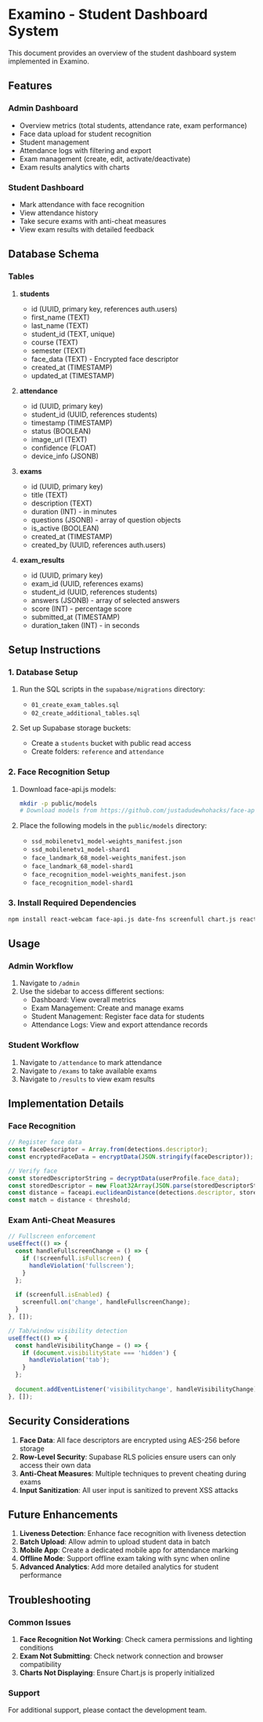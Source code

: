 # Examino - Student Dashboard System

This document provides an overview of the student dashboard system implemented in Examino.

## Features

### Admin Dashboard
- Overview metrics (total students, attendance rate, exam performance)
- Face data upload for student recognition
- Student management
- Attendance logs with filtering and export
- Exam management (create, edit, activate/deactivate)
- Exam results analytics with charts

### Student Dashboard
- Mark attendance with face recognition
- View attendance history
- Take secure exams with anti-cheat measures
- View exam results with detailed feedback

## Database Schema

### Tables
1. **students**
   - id (UUID, primary key, references auth.users)
   - first_name (TEXT)
   - last_name (TEXT)
   - student_id (TEXT, unique)
   - course (TEXT)
   - semester (TEXT)
   - face_data (TEXT) - Encrypted face descriptor
   - created_at (TIMESTAMP)
   - updated_at (TIMESTAMP)

2. **attendance**
   - id (UUID, primary key)
   - student_id (UUID, references students)
   - timestamp (TIMESTAMP)
   - status (BOOLEAN)
   - image_url (TEXT)
   - confidence (FLOAT)
   - device_info (JSONB)

3. **exams**
   - id (UUID, primary key)
   - title (TEXT)
   - description (TEXT)
   - duration (INT) - in minutes
   - questions (JSONB) - array of question objects
   - is_active (BOOLEAN)
   - created_at (TIMESTAMP)
   - created_by (UUID, references auth.users)

4. **exam_results**
   - id (UUID, primary key)
   - exam_id (UUID, references exams)
   - student_id (UUID, references students)
   - answers (JSONB) - array of selected answers
   - score (INT) - percentage score
   - submitted_at (TIMESTAMP)
   - duration_taken (INT) - in seconds

## Setup Instructions

### 1. Database Setup
1. Run the SQL scripts in the `supabase/migrations` directory:
   - `01_create_exam_tables.sql`
   - `02_create_additional_tables.sql`

2. Set up Supabase storage buckets:
   - Create a `students` bucket with public read access
   - Create folders: `reference` and `attendance`

### 2. Face Recognition Setup
1. Download face-api.js models:
   ```bash
   mkdir -p public/models
   # Download models from https://github.com/justadudewhohacks/face-api.js/tree/master/weights
   ```

2. Place the following models in the `public/models` directory:
   - `ssd_mobilenetv1_model-weights_manifest.json`
   - `ssd_mobilenetv1_model-shard1`
   - `face_landmark_68_model-weights_manifest.json`
   - `face_landmark_68_model-shard1`
   - `face_recognition_model-weights_manifest.json`
   - `face_recognition_model-shard1`

### 3. Install Required Dependencies
```bash
npm install react-webcam face-api.js date-fns screenfull chart.js react-chartjs-2 react-hook-form
```

## Usage

### Admin Workflow
1. Navigate to `/admin`
2. Use the sidebar to access different sections:
   - Dashboard: View overall metrics
   - Exam Management: Create and manage exams
   - Student Management: Register face data for students
   - Attendance Logs: View and export attendance records

### Student Workflow
1. Navigate to `/attendance` to mark attendance
2. Navigate to `/exams` to take available exams
3. Navigate to `/results` to view exam results

## Implementation Details

### Face Recognition
```javascript
// Register face data
const faceDescriptor = Array.from(detections.descriptor);
const encryptedFaceData = encryptData(JSON.stringify(faceDescriptor));

// Verify face
const storedDescriptorString = decryptData(userProfile.face_data);
const storedDescriptor = new Float32Array(JSON.parse(storedDescriptorString));
const distance = faceapi.euclideanDistance(detections.descriptor, storedDescriptor);
const match = distance < threshold;
```

### Exam Anti-Cheat Measures
```javascript
// Fullscreen enforcement
useEffect(() => {
  const handleFullscreenChange = () => {
    if (!screenfull.isFullscreen) {
      handleViolation('fullscreen');
    }
  };
  
  if (screenfull.isEnabled) {
    screenfull.on('change', handleFullscreenChange);
  }
}, []);

// Tab/window visibility detection
useEffect(() => {
  const handleVisibilityChange = () => {
    if (document.visibilityState === 'hidden') {
      handleViolation('tab');
    }
  };
  
  document.addEventListener('visibilitychange', handleVisibilityChange);
}, []);
```

## Security Considerations

1. **Face Data**: All face descriptors are encrypted using AES-256 before storage
2. **Row-Level Security**: Supabase RLS policies ensure users can only access their own data
3. **Anti-Cheat Measures**: Multiple techniques to prevent cheating during exams
4. **Input Sanitization**: All user input is sanitized to prevent XSS attacks

## Future Enhancements

1. **Liveness Detection**: Enhance face recognition with liveness detection
2. **Batch Upload**: Allow admin to upload student data in batch
3. **Mobile App**: Create a dedicated mobile app for attendance marking
4. **Offline Mode**: Support offline exam taking with sync when online
5. **Advanced Analytics**: Add more detailed analytics for student performance

## Troubleshooting

### Common Issues
1. **Face Recognition Not Working**: Check camera permissions and lighting conditions
2. **Exam Not Submitting**: Check network connection and browser compatibility
3. **Charts Not Displaying**: Ensure Chart.js is properly initialized

### Support
For additional support, please contact the development team.

